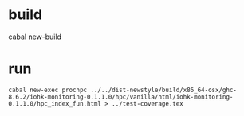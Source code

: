 
build
=====

cabal new-build



run
===

```
cabal new-exec prochpc ../../dist-newstyle/build/x86_64-osx/ghc-8.6.2/iohk-monitoring-0.1.1.0/hpc/vanilla/html/iohk-monitoring-0.1.1.0/hpc_index_fun.html > ../test-coverage.tex
```

